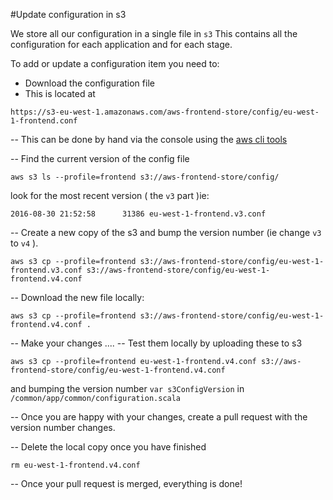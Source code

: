 #Update configuration in s3

We store all our configuration in a single file in `s3`
This contains all the configuration for each application and for each stage.

To add or update a configuration item you need to:
- Download the configuration file
- This is located at
```
https://s3-eu-west-1.amazonaws.com/aws-frontend-store/config/eu-west-1-frontend.conf
```

-- This can be done by hand via the console using the [aws cli tools](http://docs.aws.amazon.com/cli/latest/userguide/installing.html)

-- Find the current version of the config file
```
aws s3 ls --profile=frontend s3://aws-frontend-store/config/
```

look for the most recent version ( the `v3` part )ie:

```
2016-08-30 21:52:58      31386 eu-west-1-frontend.v3.conf
```

-- Create a new copy of the s3 and bump the version number (ie change `v3` to `v4` ).

```
aws s3 cp --profile=frontend s3://aws-frontend-store/config/eu-west-1-frontend.v3.conf s3://aws-frontend-store/config/eu-west-1-frontend.v4.conf
```

--  Download the new file locally:
```
aws s3 cp --profile=frontend s3://aws-frontend-store/config/eu-west-1-frontend.v4.conf .
```

-- Make your changes ....
-- Test them locally by uploading these to s3
```
aws s3 cp --profile=frontend eu-west-1-frontend.v4.conf s3://aws-frontend-store/config/eu-west-1-frontend.v4.conf
```
and bumping the version number `var s3ConfigVersion` in `/common/app/common/configuration.scala`

-- Once you are happy with your changes, create a pull request with the version number changes.

-- Delete the local copy once you have finished
```
rm eu-west-1-frontend.v4.conf
```

-- Once your pull request is merged, everything is done!




